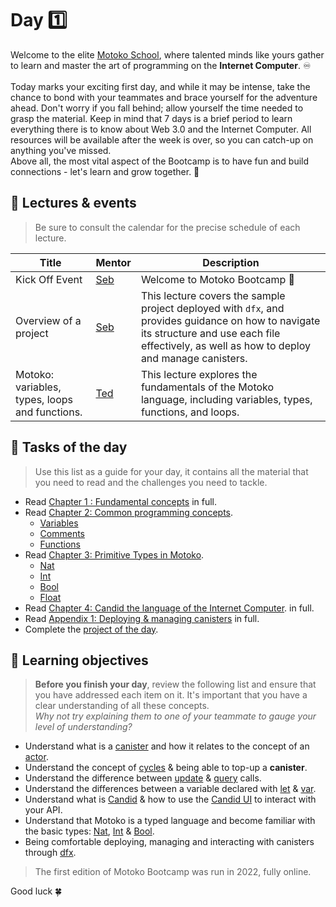 # Day 1️⃣
Welcome to the elite [Motoko School](https://twitter.com/MotokoSchool), where talented minds like yours gather to learn and master the art of programming on the **Internet Computer**. ♾️ <br/>  
Today marks your exciting first day, and while it may be intense, take the chance to bond with your teammates and brace yourself for the adventure ahead. Don't worry if you fall behind; allow yourself the time needed to grasp the material. Keep in mind that 7 days is a brief period to learn everything there is to know about Web 3.0 and the Internet Computer. All resources will be available after the week is over, so you can catch-up on anything you've missed. <br/>
Above all, the most vital aspect of the Bootcamp is to have fun and build connections - let's learn and grow together. 💪
## 🍿 Lectures & events
> Be sure to consult the calendar for the precise schedule of each lecture.

| Title | Mentor |  Description |
|-----------------|-----------------|-----------------|
 Kick Off Event| <a href="https://twitter.com/seb_icp" target="_blank"> Seb  </a> | Welcome to Motoko Bootcamp 🎉
| Overview of a project | <a href="https://twitter.com/seb_icp" target="_blank"> Seb  </a> | This lecture covers the sample project deployed with `dfx`, and provides guidance on how to navigate its structure and use each file effectively, as well as how to deploy and manage canisters.
| Motoko: variables, types, loops and functions. |  <a href="https://twitter.com/tedreinhardt" target="_blank"> Ted  </a> | This lecture explores the fundamentals of the Motoko language, including variables, types, functions, and loops.
##  🧭 Tasks of the day
> Use this list as a guide for your day, it contains all the material that you need to read and the challenges you need to tackle.
- Read [Chapter 1 : Fundamental concepts](../../manuals/chapters/chapter-1/CHAPTER-1.MD) in full.
- Read [Chapter 2: Common programming concepts](../../manuals/chapters/chapter-2/CHAPTER-2.MD).
    - [Variables](https://github.com/motoko-bootcamp/motoko-starter/blob/main/manuals/chapters/chapter-2/CHAPTER-2.MD#-variables)
    - [Comments](https://github.com/motoko-bootcamp/motoko-starter/blob/main/manuals/chapters/chapter-2/CHAPTER-2.MD#-comments)
    - [Functions](https://github.com/motoko-bootcamp/motoko-starter/blob/main/manuals/chapters/chapter-2/CHAPTER-2.MD#%EF%B8%8F-functions)
- Read [Chapter 3: Primitive Types in Motoko](../../manuals/chapters/chapter-3/CHAPTER-3.MD).
    - [Nat](https://github.com/motoko-bootcamp/motoko-starter/blob/main/manuals/chapters/chapter-3/CHAPTER-3.MD#-nat)
    - [Int](https://github.com/motoko-bootcamp/motoko-starter/blob/main/manuals/chapters/chapter-3/CHAPTER-3.MD#-int)
    - [Bool](https://github.com/motoko-bootcamp/motoko-starter/blob/main/manuals/chapters/chapter-3/CHAPTER-3.MD#-bool)
    - [Float](https://github.com/motoko-bootcamp/motoko-starter/blob/main/manuals/chapters/chapter-3/CHAPTER-3.MD#float)
- Read [Chapter 4: Candid the language of the Internet Computer](../../manuals/chapters/chapter-4/CHAPTER-4.MD). in full.
- Read [Appendix 1: Deploying & managing canisters](../../manuals/appendix/appendix-1/APPENDIX-1.MD#) in full.
- Complete the [project of the day](./project/README.MD).
## 🎯 Learning objectives
> **Before you finish your day**, review the following list and ensure that you have addressed each item on it. It's important that you have a clear understanding of all these concepts. <br/> <i> Why not try explaining them to one of your teammate to gauge your level of understanding? </i>

- Understand what is a [canister](../../manuals/CHAPTER-1.MD#what-is-a-canister) and how it relates to the concept of an [actor](../../manuals//CHAPTER-1.MD#the-actor-model).
- Understand the concept of [cycles](../../manuals/CHAPTER-1.MD#fuel-on-the-internet-computer-cycles) & being able to top-up a **canister**.
- Understand the difference between [update](../../manuals/CHAPTER-1.MD#update-vs-query) & [query](../../manuals/CHAPTER-1#update-vs-query) calls.
- Understand the differences between a variable declared with [let](../../manuals/CHAPTER-2.MD#📦-variables) & [var](../../manuals/CHAPTER-2.MD#📦-variables).
- Understand what is [Candid](../../manuals/CHAPTER-4.MD#chapter-4-candid-the-language-of-the-internet-computer) & how to use the [Candid UI](../../manuals/CHAPTER-4.MD#📲-candid-ui) to interact with your API.
- Understand that Motoko is a typed language and become familiar with the basic types: [Nat](../../manuals/CHAPTER-3.MD#🔢-nat), [Int](../../manuals/CHAPTER-3.MD#➖-int) & [Bool](../../manuals/CHAPTER-3.MD#🚦-bool).
- Being comfortable deploying, managing and interacting with canisters through [dfx](../../manuals/CHAPTER-4/#📺-using-the-terminal-dfx).

>The first edition of Motoko Bootcamp was run in 2022, fully online.

Good luck 🍀